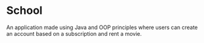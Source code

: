 # School
An application made using Java and OOP principles where users can create an account based on a subscription and rent a movie.
